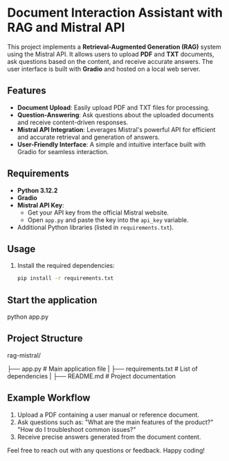 # Document Interaction Assistant with RAG and Mistral API

This project implements a **Retrieval-Augmented Generation (RAG)** system using the Mistral API. It allows users to upload **PDF** and **TXT** documents, ask questions based on the content, and receive accurate answers. The user interface is built with **Gradio** and hosted on a local web server.

## Features

- **Document Upload**: Easily upload PDF and TXT files for processing.
- **Question-Answering**: Ask questions about the uploaded documents and receive content-driven responses.
- **Mistral API Integration**: Leverages Mistral's powerful API for efficient and accurate retrieval and generation of answers.
- **User-Friendly Interface**: A simple and intuitive interface built with Gradio for seamless interaction.

## Requirements

- **Python 3.12.2**
- **Gradio**
- **Mistral API Key**:
  - Get your API key from the official Mistral website.
  - Open `app.py` and paste the key into the `api_key` variable.
- Additional Python libraries (listed in `requirements.txt`).

## Usage

1. Install the required dependencies:
   ```bash
   pip install -r requirements.txt

## Start the application

python app.py

## Project Structure

rag-mistral/

├── app.py                 # Main application file
|
├── requirements.txt       # List of dependencies
|
├── README.md              # Project documentation

## Example Workflow

1. Upload a PDF containing a user manual or reference document.
2. Ask questions such as:
      "What are the main features of the product?"
      "How do I troubleshoot common issues?"
3. Receive precise answers generated from the document content.

Feel free to reach out with any questions or feedback. Happy coding!
